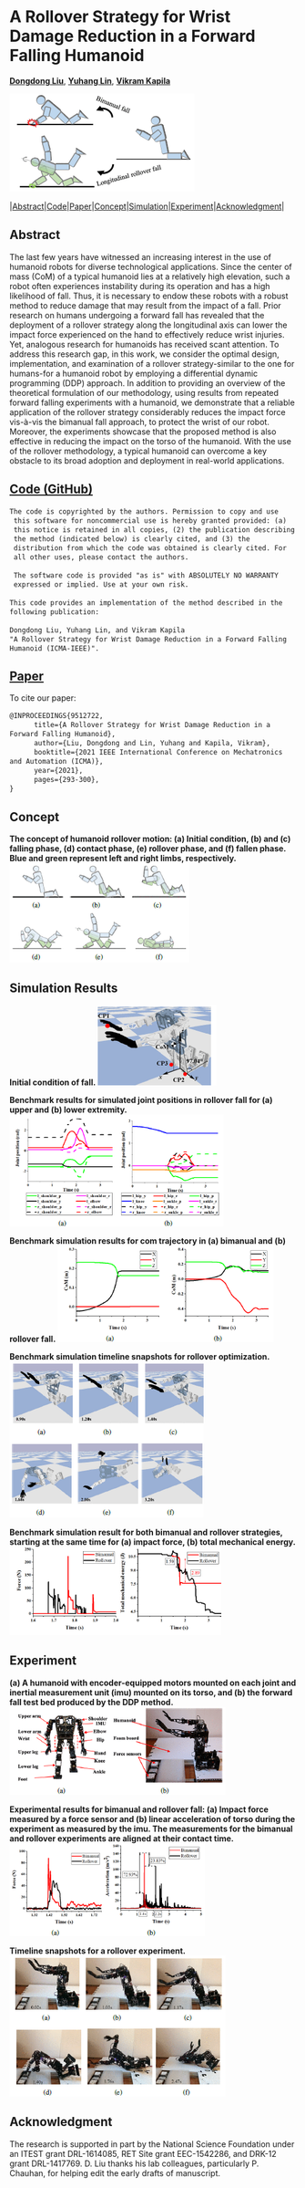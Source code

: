 # A Rollover Strategy for Wrist Damage Reduction in a Forward Falling Humanoid

[**Dongdong Liu**](http://mechatronics.engineering.nyu.edu/people/phd-candidates/dongdong-liu.php),  [**Yuhang Lin**](), [**Vikram Kapila**](http://mechatronics.engineering.nyu.edu/people/vikram-kapila)

![Overview](https://github.com/nyu-legged-group/Rollover/blob/main/docs/figs/1.gif)

|[Abstract](#abstract)|[Code](#code-github)|[Paper](#paper)|[Concept](#concept)|[Simulation](#simulation-results)|[Experiment](#experiment)|[Acknowledgment](#acknowledgment)|

## Abstract
The last few years have witnessed an increasing interest in the use of humanoid robots for diverse technological applications. Since the center of mass (CoM) of a typical humanoid lies at a relatively high elevation, such a robot often experiences instability during its operation and has a high likelihood of fall. Thus, it is necessary to endow these robots with a robust method to reduce damage that may result from the impact of a fall. Prior research on humans undergoing a forward fall has revealed that the deployment of a rollover strategy along the longitudinal axis can lower the impact force experienced on the hand to effectively reduce wrist injuries. Yet, analogous research for humanoids has received scant attention. To address this research gap, in this work, we consider the optimal design, implementation, and examination of a rollover strategy-similar to the one for humans-for a humanoid robot by employing a differential dynamic programming (DDP) approach. In addition to providing an overview of the theoretical formulation of our methodology, using results from repeated forward falling experiments with a humanoid, we demonstrate that a reliable application of the rollover strategy considerably reduces the impact force vis-à-vis the bimanual fall approach, to protect the wrist of our robot. Moreover, the experiments showcase that the proposed method is also effective in reducing the impact on the torso of the humanoid. With the use of the rollover methodology, a typical humanoid can overcome a key obstacle to its broad adoption and deployment in real-world applications.

## [Code (GitHub)](https://github.com/nyu-legged-group/Rollover/tree/main/)
```
The code is copyrighted by the authors. Permission to copy and use 
 this software for noncommercial use is hereby granted provided: (a)
 this notice is retained in all copies, (2) the publication describing
 the method (indicated below) is clearly cited, and (3) the
 distribution from which the code was obtained is clearly cited. For
 all other uses, please contact the authors.
 
 The software code is provided "as is" with ABSOLUTELY NO WARRANTY
 expressed or implied. Use at your own risk.

This code provides an implementation of the method described in the
following publication: 

Dongdong Liu, Yuhang Lin, and Vikram Kapila    
"A Rollover Strategy for Wrist Damage Reduction in a Forward Falling Humanoid (ICMA-IEEE)". 
``` 

## [Paper](https://ieeexplore.ieee.org/abstract/document/9512722)
To cite our paper:
```
@INPROCEEDINGS{9512722,
      title={A Rollover Strategy for Wrist Damage Reduction in a Forward Falling Humanoid},  
      author={Liu, Dongdong and Lin, Yuhang and Kapila, Vikram},
      booktitle={2021 IEEE International Conference on Mechatronics and Automation (ICMA)}, 
      year={2021},
      pages={293-300},
}
```

## Concept 
**The concept of humanoid rollover motion: (a) Initial condition, (b) and (c) falling phase, (d) contact phase, (e) rollover phase, and (f) fallen phase. Blue and green represent left and right limbs, respectively.**
![Concept](https://github.com/nyu-legged-group/Rollover/blob/main/docs/figs/2.gif)

## Simulation Results
**Initial condition of fall.**
![Simulation_joint_position](https://github.com/nyu-legged-group/Rollover/blob/main/docs/figs/3.gif)

**Benchmark results for simulated joint positions in rollover fall for (a) upper and (b) lower extremity.**
![Simulation_joint_position](https://github.com/nyu-legged-group/Rollover/blob/main/docs/figs/4.gif)

**Benchmark simulation results for com trajectory in (a) bimanual and (b) rollover fall.**
![Simulation_CoM](https://github.com/nyu-legged-group/Rollover/blob/main/docs/figs/5.gif)

**Benchmark simulation timeline snapshots for rollover optimization.**
![Simulation_timeline](https://github.com/nyu-legged-group/Rollover/blob/main/docs/figs/6.gif)

**Benchmark simulation result for both bimanual and rollover strategies, starting at the same time for (a) impact force, (b) total mechanical energy.**
![Simulation_result](https://github.com/nyu-legged-group/Rollover/blob/main/docs/figs/7.gif)

## Experiment
**(a) A humanoid with encoder-equipped motors mounted on each joint and inertial measurement unit (imu) mounted on its torso, and (b) the forward fall test bed produced by the DDP method.**
![Experiment_setup](https://github.com/nyu-legged-group/Rollover/blob/main/docs/figs/8.gif)

**Experimental results for bimanual and rollover fall: (a) Impact force measured by a force sensor and (b) linear acceleration of torso during the experiment as measured by the imu. The measurements for the bimanual and rollover experiments are aligned at their contact time.**
![Experiment_result](https://github.com/nyu-legged-group/Rollover/blob/main/docs/figs/9.gif)

**Timeline snapshots for a rollover experiment.**
![Experiment_result](https://github.com/nyu-legged-group/Rollover/blob/main/docs/figs/10.gif)

## Acknowledgment
 The research is supported in part by the National Science Foundation under an ITEST grant DRL-1614085, RET Site grant EEC-1542286, and DRK-12 grant DRL-1417769. D. Liu thanks his lab colleagues, particularly P. Chauhan, for helping edit the early drafts of manuscript.